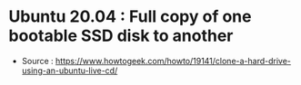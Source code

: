 # Ubuntu 20.04 : Full copy of one bootable SSD disk to another

- Source : https://www.howtogeek.com/howto/19141/clone-a-hard-drive-using-an-ubuntu-live-cd/
